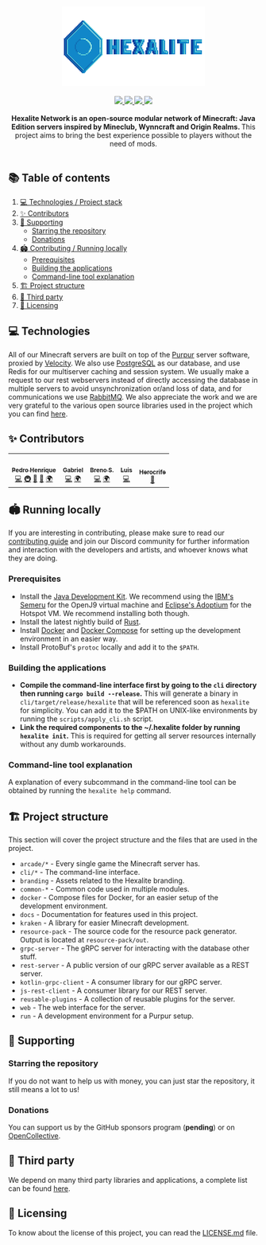 <div align="center">
  <img src="./branding/logo-with-font.svg" />
  <br/> <br/>
  <a href="https://discord.hexalite.org">
    <img src="https://img.shields.io/discord/908438033613848596?colorA=1e1e28&colorB=1187c9&style=for-the-badge&logo=discord" />
  </a>
  <a href="https://git.hexalite.org/java-edition">
    <img src="https://img.shields.io/github/stars/playhexalite/java-edition?colorA=1e1e28&colorB=1187c9&style=for-the-badge&logo=github">
  </a>
  <a href="https:/git.hexalite.org/java-edition/actions/workflows/cargo.yml">
    <img src="https://img.shields.io/github/workflow/status/playhexalite/java-edition/Rust%20CI%20with%20Cargo?colorA=1e1e28&colorB=1187c9&label=Rust&style=for-the-badge&logo=rust">
  </a>
  <a href="https:/git.hexalite.org/java-edition/actions/workflows/gradle.yml">
    <img src="https://img.shields.io/github/workflow/status/playhexalite/java-edition/Kotlin%20CI%20with%20Gradle?colorA=1e1e28&colorB=1187c9&label=Kotlin&style=for-the-badge&logo=kotlin">
  </a>
</div>

<div align="center">
  <br/>
  <strong>
    Hexalite Network is an open-source modular network of Minecraft: Java Edition servers inspired by Mineclub, Wynncraft and Origin Realms.
  </strong>
  This project aims to bring the best experience possible to players without the need of mods.
  <br/>
</div>

<br/>


## 📚 Table of contents

1. [💻 Technologies / Project stack](#-technologies)
2. [✨ Contributors](#-contributors)
3. [💸 Supporting](#-supporting)
   * [Starring the repository](#starring-the-repository)
   * [Donations](#donations)
4. [🏟️ Contributing / Running locally](#%EF%B8%8F-running-locally)
   * [Prerequisites](#prerequisites)
   * [Building the applications](#building-the-applications)
   * [Command-line tool explanation](#command-line-tool-explanation)
5. [🏗️ Project structure](#%EF%B8%8F-project-structure)
6. [🎉 Third party](#-third-party)
7. [📜 Licensing](#-licensing)


## 💻 Technologies

All of our Minecraft servers are built on top of the [Purpur][purpur] server software, proxied by [Velocity][velocity]. We also use [PostgreSQL][postgresql] as our database, and
use Redis for our multiserver caching and session system. We usually make a request to our rest webservers instead of directly accessing the database in multiple servers to avoid
unsynchronization or/and loss of data, and for communications we use [RabbitMQ][rabbitmq]. We also appreciate the work and we are very grateful to the various open source libraries used in the project which you can find [here][third-party].


## ✨ Contributors

<!-- ALL-CONTRIBUTORS-LIST:START - Do not remove or modify this section -->
<!-- prettier-ignore-start -->
<!-- markdownlint-disable -->
<table>
  <tr>
    <td align="center"><a href="http://www.exst.fun"><img src="https://avatars.githubusercontent.com/u/45243386?v=4?s=100" width="100px;" alt=""/><br /><sub><b>Pedro Henrique</b></sub></a><br /><a href="https://github.com/playhexalite/java-edition/commits?author=eexsty" title="Code">💻</a> <a href="#infra-eexsty" title="Infrastructure (Hosting, Build-Tools, etc)">🚇</a> <a href="https://github.com/playhexalite/java-edition/pulls?q=is%3Apr+reviewed-by%3Aeexsty" title="Reviewed Pull Requests">👀</a> <a href="https://github.com/playhexalite/java-edition/commits?author=eexsty" title="Documentation">📖</a> <a href="#translation-eexsty" title="Translation">🌍</a></td>
    <td align="center"><a href="https://github.com/SrGaabriel"><img src="https://avatars.githubusercontent.com/u/58668092?v=4?s=100" width="100px;" alt=""/><br /><sub><b>Gabriel</b></sub></a><br /><a href="https://github.com/playhexalite/java-edition/commits?author=SrGaabriel" title="Code">💻</a> <a href="#translation-SrGaabriel" title="Translation">🌍</a></td>
    <td align="center"><a href="https://github.com/santosbpd"><img src="https://avatars.githubusercontent.com/u/89719009?v=4?s=100" width="100px;" alt=""/><br /><sub><b>Breno S.</b></sub></a><br /><a href="https://github.com/playhexalite/java-edition/commits?author=santosbpd" title="Code">💻</a> <a href="#translation-santosbpd" title="Translation">🌍</a></td>
    <td align="center"><a href="https://github.com/luissfx"><img src="https://avatars.githubusercontent.com/u/40919071?v=4?s=100" width="100px;" alt=""/><br /><sub><b>Luis</b></sub></a><br /><a href="https://github.com/playhexalite/java-edition/commits?author=luissfx" title="Code">💻</a></td>
    <td align="center"><a href="https://github.com/herocrife"><img src="https://avatars.githubusercontent.com/u/59402242?v=4?s=100" width="100px;" alt=""/><br /><sub><b>Herocrife</b></sub></a><br /><a href="#design-Herocrife" title="Design">🎨</a></td>
  </tr>
</table>

<!-- markdownlint-restore -->
<!-- prettier-ignore-end -->

<!-- ALL-CONTRIBUTORS-LIST:END -->


## 🏟️ Running locally

If you are interesting in contributing, please make sure to read our [contributing guide][contributing-guide] and join
our Discord community for further information and interaction with the developers and artists, and whoever knows what 
they are doing.

### Prerequisites

* Install the [Java Development Kit][jdk]. We recommend using the [IBM's Semeru][jdk-semeru] for the OpenJ9 virtual machine
and [Eclipse's Adoptium][jdk] for the Hotspot VM. We recommend installing both though.
* Install the latest nightly build of [Rust][rust].
* Install [Docker][docker] and [Docker Compose][docker-compose] for setting up the development environment in an easier way.
* Install ProtoBuf's `protoc` locally and add it to the `$PATH`.

### Building the applications

* **Compile the command-line interface first by going to the `cli` directory then running `cargo build --release`.** This will
generate a binary in `cli/target/release/hexalite` that will be referenced soon as `hexalite` for simplicity. You can add it
to the $PATH on UNIX-like environments by running the `scripts/apply_cli.sh` script.
* **Link the required components to the ~/.hexalite folder by running `hexalite init`.** This is required for getting all
server resources internally without any dumb workarounds.

### Command-line tool explanation

A explanation of every subcommand in the command-line tool can be obtained by running the `hexalite help` command.


## 🏗️ Project structure

This section will cover the project structure and the files that are used in the project.

* `arcade/*` - Every single game the Minecraft server has.
* `cli/*` - The command-line interface.
* `branding` - Assets related to the Hexalite branding.
* `common-*` - Common code used in multiple modules.
* `docker` - Compose files for Docker, for an easier setup of the development environment.
* `docs` - Documentation for features used in this project.
* `kraken` - A library for easier Minecraft development.
* `resource-pack` - The source code for the resource pack generator. Output is located at `resource-pack/out`.
* `grpc-server` - The gRPC server for interacting with the database other stuff.
* `rest-server` - A public version of our gRPC server available as a REST server.
* `kotlin-grpc-client` - A consumer library for our gRPC server.
* `js-rest-client` - A consumer library for our REST server.
* `reusable-plugins` - A collection of reusable plugins for the server.
* `web` - The web interface for the server.
* `run` - A development environment for a Purpur setup.


## 💸 Supporting

### Starring the repository

If you do not want to help us with money, you can just star the repository, it still means a lot to us!

### Donations

You can support us by the GitHub sponsors program (**pending**) or on [OpenCollective][opencollective].


## 🎉 Third party

We depend on many third party libraries and applications, a complete list can be found [here][third-party].


## 📜 Licensing

To know about the license of this project, you can read the [LICENSE.md][license] file.


[contributing-guide]: https://git.hexalite.org/java-edition/blob/dev/next/CONTRIBUTING.md

[rust]: https://www.rust-lang.org/

[docker]: https://www.docker.com/

[docker-compose]: https://docs.docker.com/compose/

[jdk]: https://projects.eclipse.org/projects/adoptium.temurin

[jdk-semeru]: https://developer.ibm.com/languages/java/semeru-runtimes/downloads

[opencollective]: https://opencollective.com/hexalite

[third-party]: https://git.hexalite.org/java-edition-network/blob/dev/next/THIRD_PARTY.md

[license]: https://git.hexalite.org/java-edition-network/blob/dev/next/LICENSE.md

[purpur]: https://purpurmc.org

[velocity]: https://github.com/PaperMC/Velocity

[rabbitmq]: https://www.rabbitmq.com

[postgresql]: https://www.postgresql.org

[discord]: https://discord.hexalite.org

